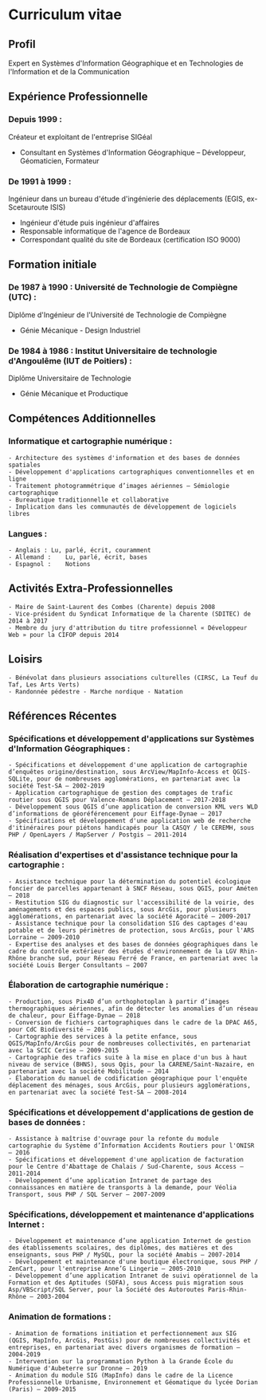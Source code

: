 # Curriculum vitae

## Profil
Expert en Systèmes d'Information Géographique et en Technologies de l'Information et de la Communication

## Expérience Professionnelle

### Depuis 1999 :
Créateur et exploitant de l'entreprise SIGéal  
- Consultant en Systèmes d'Information Géographique – Développeur, Géomaticien, Formateur

### De 1991 à 1999 :
Ingénieur dans un bureau d'étude d'ingénierie des déplacements (EGIS, ex-Scetauroute ISIS)  
- Ingénieur d'étude puis ingénieur d'affaires
- Responsable informatique de l'agence de Bordeaux
- Correspondant qualité du site de Bordeaux (certification ISO 9000)

## Formation initiale

### De 1987 à 1990 : Université de Technologie de Compiègne (UTC) :
Diplôme d'Ingénieur de l'Université de Technologie de Compiègne  
- Génie Mécanique - Design Industriel

### De 1984 à 1986 : Institut Universitaire de technologie d'Angoulême (IUT de Poitiers) :
Diplôme Universitaire de Technologie  
- Génie Mécanique et Productique

## Compétences Additionnelles

### Informatique et cartographie numérique :
    - Architecture des systèmes d'information et des bases de données spatiales
    - Développement d'applications cartographiques conventionnelles et en ligne
    - Traitement photogrammétrique d’images aériennes – Sémiologie cartographique
    - Bureautique traditionnelle et collaborative
    - Implication dans les communautés de développement de logiciels libres

### Langues :
    - Anglais :	Lu, parlé, écrit, couramment
    - Allemand :	Lu, parlé, écrit, bases
    - Espagnol :	Notions

## Activités Extra-Professionnelles

    - Maire de Saint-Laurent des Combes (Charente) depuis 2008
    - Vice-président du Syndicat Informatique de la Charente (SDITEC) de 2014 à 2017
    - Membre du jury d'attribution du titre professionnel « Développeur Web » pour la CIFOP depuis 2014

## Loisirs

    - Bénévolat dans plusieurs associations culturelles (CIRSC, La Teuf du Taf, Les Arts Verts)
    - Randonnée pédestre - Marche nordique - Natation

## Références Récentes

### Spécifications et développement d'applications sur Systèmes d'Information Géographiques :
    - Spécifications et développement d'une application de cartographie d’enquêtes origine/destination, sous ArcView/MapInfo-Access et QGIS-SQLite, pour de nombreuses agglomérations, en partenariat avec la société Test-SA – 2002-2019
    - Application cartographique de gestion des comptages de trafic routier sous QGIS pour Valence-Romans Déplacement – 2017-2018
    - Développement sous QGIS d’une application de conversion KML vers WLD d’informations de géoréférencement pour Eiffage-Dynae – 2017
    - Spécifications et développement d'une application web de recherche d'itinéraires pour piétons handicapés pour la CASQY / le CEREMH, sous PHP / OpenLayers / MapServer / Postgis – 2011-2014

### Réalisation d'expertises et d'assistance technique pour la cartographie :
    - Assistance technique pour la détermination du potentiel écologique foncier de parcelles appartenant à SNCF Réseau, sous QGIS, pour Améten – 2018
    - Restitution SIG du diagnostic sur l'accessibilité de la voirie, des aménagements et des espaces publics, sous ArcGis, pour plusieurs agglomérations, en partenariat avec la société Agoracité – 2009-2017
    - Assistance technique pour la consolidation SIG des captages d'eau potable et de leurs périmètres de protection, sous ArcGis, pour l'ARS Lorraine – 2009-2010
    - Expertise des analyses et des bases de données géographiques dans le cadre du contrôle extérieur des études d'environnement de la LGV Rhin-Rhône branche sud, pour Réseau Ferré de France, en partenariat avec la société Louis Berger Consultants – 2007

### Élaboration de cartographie numérique :
    - Production, sous Pix4D d’un orthophotoplan à partir d’images thermographiques aériennes, afin de détecter les anomalies d’un réseau de chaleur, pour Eiffage-Dynae – 2018
    - Conversion de fichiers cartographiques dans le cadre de la DPAC A65, pour CdC Biodiversité – 2016
    - Cartographie des services à la petite enfance, sous QGIS/MapInfo/ArcGis pour de nombreuses collectivités, en partenariat avec la SCIC Cerise – 2009-2015
    - Cartographie des trafics suite à la mise en place d'un bus à haut niveau de service (BHNS), sous Qgis, pour la CARENE/Saint-Nazaire, en partenariat avec la société Mobilitude – 2014
    - Élaboration du manuel de codification géographique pour l'enquête déplacement des ménages, sous ArcGis, pour plusieurs agglomérations, en partenariat avec la société Test-SA – 2008-2014

### Spécifications et développement d'applications de gestion de bases de données :
    - Assistance à maîtrise d'ouvrage pour la refonte du module cartographie du Système d’Information Accidents Routiers pour l'ONISR – 2016
    - Spécifications et développement d'une application de facturation pour le Centre d'Abattage de Chalais / Sud-Charente, sous Access – 2011-2014
    - Développement d’une application Intranet de partage des connaissances en matière de transports à la demande, pour Véolia Transport, sous PHP / SQL Server – 2007-2009

### Spécifications, développement et maintenance d'applications Internet :
    - Développement et maintenance d’une application Internet de gestion des établissements scolaires, des diplômes, des matières et des enseignants, sous PHP / MySQL, pour la société Amabis – 2007-2014
    - Développement et maintenance d'une boutique électronique, sous PHP / ZenCart, pour l'entreprise Anne’G Lingerie – 2005-2010
    - Développement d’une application Intranet de suivi opérationnel de la Formation et des Aptitudes (SOFA), sous Access puis migration sous Asp/VBScript/SQL Server, pour la Société des Autoroutes Paris-Rhin-Rhône – 2003-2004

### Animation de formations :
    - Animation de formations initiation et perfectionnement aux SIG (QGIS, MapInfo, ArcGis, PostGis) pour de nombreuses collectivités et entreprises, en partenariat avec divers organismes de formation – 2004-2019
    - Intervention sur la programmation Python à la Grande École du Numérique d'Aubeterre sur Dronne – 2019
    - Animation du module SIG (MapInfo) dans le cadre de la Licence Professionnelle Urbanisme, Environnement et Géomatique du lycée Dorian (Paris) – 2009-2015
